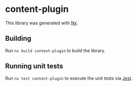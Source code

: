 # content-plugin

This library was generated with [Nx](https://nx.dev).

## Building

Run `nx build content-plugin` to build the library.

## Running unit tests

Run `nx test content-plugin` to execute the unit tests via [Jest](https://jestjs.io).

